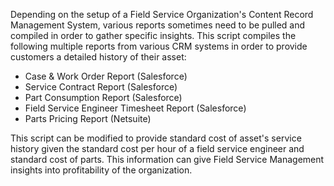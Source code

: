 Depending on the setup of a Field Service Organization's Content Record Management System, various reports sometimes need to be pulled and compiled in order to gather specific insights.  This script compiles the following multiple reports from various CRM systems in order to provide customers a detailed history of their asset:

* Case & Work Order Report (Salesforce)
* Service Contract Report (Salesforce)
* Part Consumption Report (Salesforce)
* Field Service Engineer Timesheet Report (Salesforce)
* Parts Pricing Report (Netsuite)

This script can be modified to provide standard cost of asset's service history given the standard cost per hour of a field service engineer and standard cost of parts.  This information can give Field Service Management insights into profitability of the organization.
